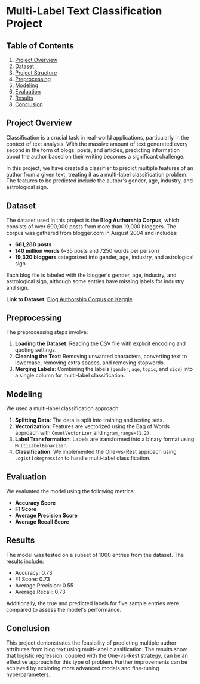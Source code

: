 
# Multi-Label Text Classification Project

## Table of Contents
1. [Project Overview](#project-overview)
2. [Dataset](#dataset)
3. [Project Structure](#project-structure)
4. [Preprocessing](#preprocessing)
5. [Modeling](#modeling)
6. [Evaluation](#evaluation)
7. [Results](#results)
8. [Conclusion](#conclusion)

## Project Overview
Classification is a crucial task in real-world applications, particularly in the context of text analysis. With the massive amount of text generated every second in the form of blogs, posts, and articles, predicting information about the author based on their writing becomes a significant challenge.

In this project, we have created a classifier to predict multiple features of an author from a given text, treating it as a multi-label classification problem. The features to be predicted include the author's gender, age, industry, and astrological sign.

## Dataset
The dataset used in this project is the **Blog Authorship Corpus**, which consists of over 600,000 posts from more than 19,000 bloggers. The corpus was gathered from blogger.com in August 2004 and includes:
- **681,288 posts**
- **140 million words** (~35 posts and 7250 words per person)
- **19,320 bloggers** categorized into gender, age, industry, and astrological sign.

Each blog file is labeled with the blogger's gender, age, industry, and astrological sign, although some entries have missing labels for industry and sign.

**Link to Dataset**: [Blog Authorship Corpus on Kaggle](https://www.kaggle.com/rtatman/blog-authorship-corpus)

## Preprocessing
The preprocessing steps involve:
1. **Loading the Dataset**: Reading the CSV file with explicit encoding and quoting settings.
2. **Cleaning the Text**: Removing unwanted characters, converting text to lowercase, removing extra spaces, and removing stopwords.
3. **Merging Labels**: Combining the labels (`gender`, `age`, `topic`, and `sign`) into a single column for multi-label classification.

## Modeling
We used a multi-label classification approach:
1. **Splitting Data**: The data is split into training and testing sets.
2. **Vectorization**: Features are vectorized using the Bag of Words approach with `CountVectorizer` and `ngram_range=(1,2)`.
3. **Label Transformation**: Labels are transformed into a binary format using `MultiLabelBinarizer`.
4. **Classification**: We implemented the One-vs-Rest approach using `LogisticRegression` to handle multi-label classification.

## Evaluation
We evaluated the model using the following metrics:
- **Accuracy Score**
- **F1 Score**
- **Average Precision Score**
- **Average Recall Score**

## Results
The model was tested on a subset of 1000 entries from the dataset. The results include:
- Accuracy: 0.73
- F1 Score: 0.73
- Average Precision: 0.55
- Average Recall: 0.73

Additionally, the true and predicted labels for five sample entries were compared to assess the model's performance.

## Conclusion
This project demonstrates the feasibility of predicting multiple author attributes from blog text using multi-label classification. The results show that logistic regression, coupled with the One-vs-Rest strategy, can be an effective approach for this type of problem. Further improvements can be achieved by exploring more advanced models and fine-tuning hyperparameters.


